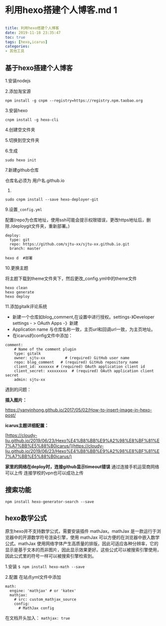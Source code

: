 # 利用hexo搭建个人博客.md 1

```yaml

title: 利用hexo搭建个人博客
date: 2019-11-18 23:35:47
toc: true
tags: [hexo,icarus]
categories: 
- 其他工具

```

## 基于hexo搭建个人博客

1.安装nodejs

2.添加淘宝源

```
npm install -g cnpm --registry=https://registry.npm.taobao.org

```

<!-- more -->

3.安装hexo

```
cnpm install -g hexo-cli

```

4.创建空文件夹

5.切换到空文件夹

6.生成

```
sudo hexo init

```

7.新建github仓库

仓库名必须为  用户名.github.io

1. 

`sudo cnpm install --save hexo-deployer-git`

9.设置`_config.yml`

配置(repo为仓库地址，使用ssh可能会提示权限错误，更改https地址后，删除./deploygit文件夹，重新部署。)

```
deploy:
  type: git
  repo: https://github.com/sjtu-xx/sjtu-xx.github.io.git 
  branch: master

```

```
hexo d  #部署

```

10.更换主题

将主题下载到theme文件夹下，然后更改_config.yml中的theme文件

```
hexo clean
hexo generate
hexo deploy

```

11.添加gitalk评论系统

- 新建一个仓库如blog_comment,在设置中进行授权。settings-》Developer settings - > OAuth Apps -》新建
- Application name 与仓库名称一致，主页url和回调url一致，为主页地址。
- 在icarus的config文件中添加：

```
comment:
    # Name of the comment plugin
    type: gitalk
    owner: sjtu-xx         # (required) GitHub user name
    repo: blog_comment   # (required) GitHub repository name
    client_id: xxxxxxx # (required) OAuth application client id
    client_secret: xxxxxxxxx  # (required) OAuth application client secret
    admin: sjtu-xx

```

遇到的问题：

**插入图片：**

https://yanyinhong.github.io/2017/05/02/How-to-insert-image-in-hexo-post/

**icarus主题详细配置：**

[https://cloudy-liu.github.io/2019/06/23/Hexo%E4%B8%BB%E9%A2%98%E8%BF%81%E7%A7%BB%E5%88%B0icarus/](https://cloudy-liu.github.io/2019/06/23/Hexo%E4%B8%BB%E9%A2%98%E8%BF%81%E7%A7%BB%E5%88%B0icarus/)

**家里的网络在deploy时，连接github显示timeout错误**
通过连接手机运营商网络可以上传
连接学校的vpn也可以成功上传

## 搜索功能

`npm install hexo-generator-search --save`

## hexo数学公式

原生hexo并不支持数学公式，需要安装插件 mathJax。mathJax 是一款运行于浏览器中的开源数学符号渲染引擎，使用 mathJax 可以方便的在浏览器中嵌入数学公式。mathJax 使用网络字体产生高质量的排版，因此可适应各种分辨率，它的显示是基于文本的而非图片，因此显示效果更好。这些公式可以被搜索引擎使用，因此公式里的符号一样可以被搜索引擎检索到。

1.安装
`$ npm install hexo-math --save`

2.配置
在站点yml文件中添加

```
math:
  engine: 'mathjax' # or 'katex'
  mathjax:
    # src: custom_mathjax_source
    config:
      # MathJax config

```

在文档开头加入：
`mathjax: true`